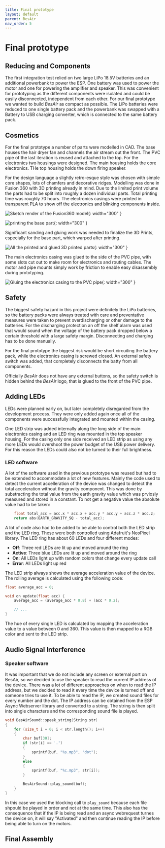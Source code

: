 ```yaml
---
title: Final prototype
layout: default
parent: BesAir
nav_order: 5
---
```


# Final prototype

## Reducing and Components

The first integration test relied on two large LiPo 18.5V batteries and an additional powerbank to power the ESP. One battery was used to power the motor and one for powering the amplifier and speaker. This was convenient for prototyping as the different components were isolated and could be easily disconnected, independent from each other. For our final prototype we wanted to build _BesAir_ as compact as possible. The LiPo batteries were reduced to one single battery pack and the powerbank was swapped with a Battery to USB charging converter, which is connected to the same battery pack.

## Cosmetics

For the final prototype a number of parts were modelled in CAD. The base houses the hair dryer fan and channels the air stream out the front. The PVC pipe of the last iteration is reused and attached to the top. For the electronics two housings were designed. The main housing holds the core electronics. THe top housing holds the down firing speaker.

For the design language a slightly retro-esque style was chosen with simple core shapes, lots of chamfers and decorative ridges. Modelling was done in Fusion 360 with 3D printing already in mind. Due to the limited print volume the parts had to be split into roughly a dozen individual parts. Total printing time was roughly 70 hours.
The electronics casings were printed in transparent PLA to show off the electronics and blinking components inside.

![Sketch render of the Fusion360 model](assets/final-prototype/design/BesAir-Drawing-v2.png){: width="300" }

![printing the base part](assets/final-prototype/design/printing.jpg){: width="300" }

Significant sanding and gluing work was needed to finalize the 3D Prints, especially for the base part, which warped after printing.

![All the printed and glued 3D printed parts](assets/final-prototype/design/glued-parts.jpg){: width="300" }

The main electronics casing was glued to the side of the PVC pipe, with some slots cut out to make room for electronics and routing cables. The motor and pipe mounts simply work by friction to enable easy disassembly during prototyping.

![Gluing the electronics casing to the PVC pipe](assets/final-prototype/design/gluing.jpg){: width="300" }

## Safety

The biggest safety hazard in this project were definitely the LiPo batteries, so the battery packs were always treated with care and preventative measures were taken to prevent overdischarging or other damage to the batteries. For the discharging protection an off the shelf alarm was used that would sound when the voltage of the battery pack dropped below a certain threshold with a large safety margin. Disconnecting and charging has to be done manually.

For the final prototype the biggest risk would be short circuiting the battery pack, while the electronics casing is screwed closed. An external safety switch was added, that completely disconnects the batty from all components.

Officially _BesAir_ does not have any external buttons, so the safety switch is hidden behind the _BesAir_ logo, that is glued to the front of the PVC pipe.

## Adding LEDs

LEDs were planned early on, but later completely disregarded from the development process. They were only added again once all of the components were successfully integrated and mounted within the casing.

One LED strip was added internally along the long side of the main electronics casing and an LED ring was mounted in the top speaker housing. For the casing only one side received an LED strip as using any more LEDs would overshoot the power budget of the USB power delivery. For this reason the LEDs could also not be turned to their full brightness.

### LED software

A lot of the software used in the previous prototype was reused but had to be extended to accommodate a lot of new features.
Mainly the code used to detect the current accelleration of the device was changed to detect the total acceleration without the gravity component.
This was done by substracting the total value from the earth gravity value which was prviosly measured and stored in a constant.
To not get a negative value the absolute value had to be taken:

```cpp
    float total_acc = acc.x * acc.x + acc.y * acc.y + acc.z * acc.z;
    return abs(EARTH_GRAVITY_SQ - total_acc);
```

A lot of code also had to be added to be able to control both the LED strip and the LED ring.
These were both controlled using Adafruit's NeoPixel library.
The LED ring has about 60 LEDs and four different modes:

-   **Off**: Three red LEDs are lit up and moved around the ring
-   **Active**: Three blue LEDs are lit up and moved around the ring
-   **On**: All LEDs light up with random colors that change every update call
-   **Error**: All LEDs light up red

The LED strip always shows the average acceleration value of the device.
The rolling average is calculated using the following code:

```cpp
float average_acc = 0;

void on_update(float acc) {
    average_acc = (average_acc * 0.8) + (acc * 0.2);

    // ...
}
```

The hue of every single LED is calculated by mapping the acceleration value to a value between 0 and 360.
This value is then mapped to a RGB color and sent to the LED strip.

## Audio Signal Interference

### Speaker software

It was important that we do not include any screen or external port on BesAir, so we decided to use the speaker to read the current IP address of the device.
There was a lot of different approaches on when to read the IP address, but we decided to read it every time the device is turned off and someone tries to use it.
To be able to read the IP, we created sound files for every number and the dot.
The IP address can be obtained from the ESP Async Webserver library and converted to a string.
The string is then split into single characters and the corresponding sound file is played.

```cpp
void BesAirSound::speak_string(String str)
{
    for (size_t i = 0; i < str.length(); i++)
    {
        char buf[30];
        if (str[i] == '.')
        {
            sprintf(buf, "%s.mp3", "dot");
        }
        else
        {
            sprintf(buf, "%c.mp3", str[i]);
        }

        BesAirSound::play_sound(buf);
    }
}
```

In this case we used the blocking call to `play_sound` because each file shpould be played in order and not at the same time.
This also has the consequence that if the IP is being read and an async webrequest turnes the device on, it will say "Activated" and then continue reading the IP before being able to turn on the motors.

## Final Assembly
